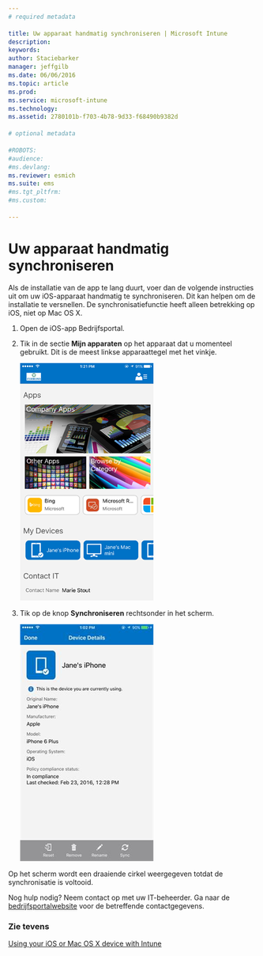 ```yaml
---
# required metadata

title: Uw apparaat handmatig synchroniseren | Microsoft Intune
description:
keywords:
author: Staciebarker
manager: jeffgilb
ms.date: 06/06/2016
ms.topic: article
ms.prod:
ms.service: microsoft-intune
ms.technology:
ms.assetid: 2780101b-f703-4b78-9d33-f68490b9382d

# optional metadata

#ROBOTS:
#audience:
#ms.devlang:
ms.reviewer: esmich
ms.suite: ems
#ms.tgt_pltfrm:
#ms.custom:

---
```



# Uw apparaat handmatig synchroniseren

Als de installatie van de app te lang duurt, voer dan de volgende instructies uit om uw iOS-apparaat handmatig te synchroniseren. Dit kan helpen om de installatie te versnellen. De synchronisatiefunctie heeft alleen betrekking op iOS, niet op Mac OS X.

1. Open de iOS-app Bedrijfsportal.

2. Tik in de sectie **Mijn apparaten** op het apparaat dat u momenteel gebruikt. Dit is de meest linkse apparaattegel met het vinkje.

    ![ios-sync-1-comp-portal-apps](./media/ios-sync-1-comp-portal-apps.png)

3.  Tik op de knop **Synchroniseren** rechtsonder in het scherm.

    ![ios-sync-2-sync-knop](./media/ios-sync-2-sync-button.png)

Op het scherm wordt een draaiende cirkel weergegeven totdat de synchronisatie is voltooid.

Nog hulp nodig? Neem contact op met uw IT-beheerder. Ga naar de [bedrijfsportalwebsite](http://portal.manage.microsoft.com) voor de betreffende contactgegevens.

### Zie tevens
[Using your iOS or Mac OS X device with Intune](using-your-ios-or-mac-os-x-device-with-intune.md)

<!--HONumber=Jun16_HO2-->


